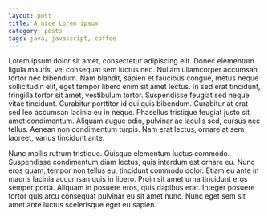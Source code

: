 ```yaml
---
layout: post
title: A nice Lorem ipsum
category: posts
tags: java, javascript, coffee
---
```


Lorem ipsum dolor sit amet, consectetur adipiscing elit. Donec elementum ligula mauris, vel consequat sem luctus nec.
Nullam ullamcorper accumsan tortor nec bibendum. Nam blandit, sapien et faucibus congue, metus neque sollicitudin elit,
eget tempor libero enim sit amet lectus. In sed erat tincidunt, fringilla tortor sit amet, vestibulum tortor. Suspendisse
feugiat sed neque vitae tincidunt. Curabitur porttitor id dui quis bibendum. Curabitur at erat sed leo accumsan lacinia
eu in neque. Phasellus tristique feugiat justo sit amet condimentum. Aliquam augue odio, pulvinar ac iaculis sed, cursus
nec tellus. Aenean non condimentum turpis. Nam erat lectus, ornare at sem laoreet, varius tincidunt ante.

Nunc mollis rutrum tristique. Quisque elementum luctus commodo. Suspendisse condimentum diam lectus, quis interdum est
ornare eu. Nunc eros quam, tempor non tellus eu, tincidunt commodo dolor. Etiam eu ante in mauris lacinia accumsan quis
in libero. Proin sit amet urna tincidunt eros semper porta. Aliquam in posuere eros, quis dapibus erat. Integer posuere
tortor quis arcu consequat pulvinar eu sit amet nunc. Nunc eget sem sit amet ante luctus scelerisque eget eu sapien.
